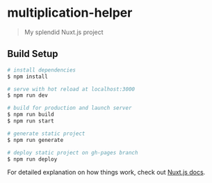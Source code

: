 # multiplication-helper

> My splendid Nuxt.js project

## Build Setup

```bash
# install dependencies
$ npm install

# serve with hot reload at localhost:3000
$ npm run dev

# build for production and launch server
$ npm run build
$ npm run start

# generate static project
$ npm run generate

# deploy static project on gh-pages branch
$ npm run deploy
```

For detailed explanation on how things work, check out [Nuxt.js docs](https://nuxtjs.org).
